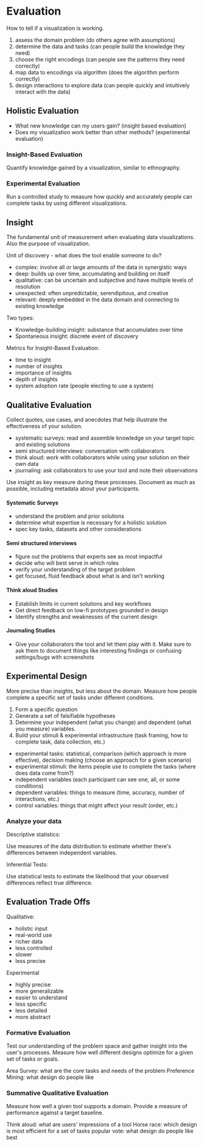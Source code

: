 # Evaluation

How to tell if a visualization is working.

1. assess the domain problem (do others agree with assumptions)
2. determine the data and tasks (can people build the knowledge they need)
3. choose the right encodings (can people see the patterns they need correctly)
4. map data to encodings via algorithm (does the algorithm perform correctly)
5. design interactions to explore data (can people quickly and intuitively
   interact with the data)

## Holistic Evaluation

- What new knowledge can my users gain? (insight based evaluation)
- Does my visualization work better than other methods? (experimental evaluation)

### Insight-Based Evaluation

Quantify knowledge gained by a visualization, similar to ethnography.

### Experimental Evaluation

Run a controlled study to measure how quickly and accurately people can complete
tasks by using different visualizations.

## Insight

The fundamental unit of measurement when evaluating data visualizations. Also
the purpose of visualization.

Unit of discovery - what does the tool enable someone to do?

- complex: involve all or large amounts of the data in synergistic ways
- deep: builds up over time, accumulating and building on itself
- qualitative: can be uncertain and subjective and have multiple levels of
  resolution
- unexpected: often unpredictable, serendipitous, and creative
- relevant: deeply embedded in the data domain and connecting to existing
  knowledge

Two types:

- Knowledge-building insight: substance that accumulates over time
- Spontaneous insight: discrete event of discovery

Metrics for Insight-Based Evaluation:

- time to insight
- number of insights
- importance of insights
- depth of insights
- system adoption rate (people electing to use a system)

## Qualitative Evaluation

Collect quotes, use cases, and anecdotes that help illustrate the effectiveness
of your solution.

- systematic surveys: read and assemble knowledge on your target topic and
  existing solutions
- semi structured interviews: conversation with collaborators
- think aloud: work with collaborators while using your solution on their own
  data
- journaling: ask collaborators to use your tool and note their observations

Use insight as key measure during these processes. Document as much as possible,
including metadata about your participants.

#### Systematic Surveys

- understand the problem and prior solutions
- determine what expertise is necessary for a holistic solution
- spec key tasks, datasets and other considerations

#### Semi structured interviews

- figure out the problems that experts see as most impactful
- decide who will best serve in which roles
- verify your understanding of the target problem
- get focused, fluid feedback about what is and isn't working

#### Think aloud Studies

- Establish limits in current solutions and key workflows
- Get direct feedback on low-fi prototypes grounded in design
- Identify strengths and weaknesses of the current design

#### Journaling Studies

- Give your collaborators the tool and let them play with it. Make sure to ask
  them to document things like interesting findings or confusing settings/bugs
  with screenshots

## Experimental Design

More precise than insights, but less about the domain. Measure how people
complete a specific set of tasks under different conditions.

1. Form a specific question
2. Generate a set of falsifiable hypotheses
3. Determine your independent (what you change) and dependent (what you measure)
   variables.
4. Build your stimuli & experimental infrastructure (task framing, how to
   complete task, data collection, etc.)

- experimental tasks: statistical, comparison (which approach is more effective), decision making (choose an approach for a given scenario)
- experimental stimuli: the items people use to complete the tasks (where does data come from?)
- independent variables (each participant can see one, all, or some conditions)
- dependent variables: things to measure (time, accuracy, number of interactions, etc.)
- control variables: things that might affect your result (order, etc.)

### Analyze your data

Descriptive statistics:

Use measures of the data distribution to estimate whether there's differences
between independent variables.

Inferential Tests:

Use statistical tests to estimate the likelihood that your observed differences
reflect true difference.

## Evaluation Trade Offs

Qualitative:

- holistic input
- real-world use
- richer data
- less controlled
- slower
- less precise

Experimental

- highly precise
- more generalizable
- easier to understand
- less specific
- less detailed
- more abstract

### Formative Evaluation

Test our understanding of the problem space and gather insight into the user's
processes. Measure how well different designs optimize for a given set of tasks
or goals.

Area Survey: what are the core tasks and needs of the problem
Preference Mining: what design do people like

### Summative Qualitative Evaluation

Measure how well a given tool supports a domain. Provide a measure of
performance against a target baseline.

Think aloud: what are users' impressions of a tool
Horse race: which design is most efficient for a set of tasks
popular vote: what design do people like best
